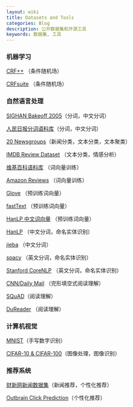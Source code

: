 ```yaml
---
layout: wiki
title: Datasets and Tools
categories: Blog
description: 公开数据集和开源工具
keywords: 数据集, 工具
---
```


### 机器学习

[CRF++](https://taku910.github.io/crfpp/) （条件随机场）

[CRFsuite](http://www.chokkan.org/software/crfsuite/) （条件随机场）

### 自然语言处理

[SIGHAN Bakeoff 2005](http://sighan.cs.uchicago.edu/bakeoff2005/)（分词，中文分词）

[人民日报分词语料库](https://pan.baidu.com/s/1hq3KKXe)（分词，中文分词）

[20 Newsgroups](http://qwone.com/~jason/20Newsgroups/)（新闻分类，文本分类，文本聚类）

[IMDB Review Dataset](http://ai.stanford.edu/~amaas/data/sentiment/) （文本分类，情感分析）

[维基百科语料库](https://dumps.wikimedia.org/backup-index-bydb.html) （词向量训练）

[Amazon Reviews](https://snap.stanford.edu/data/web-Amazon.html) （词向量训练）

[Glove](https://nlp.stanford.edu/projects/glove/) （预训练词向量）

[fastText](https://fasttext.cc/docs/en/english-vectors.html) （预训练词向量）

[HanLP 中文词向量](https://github.com/hankcs/HanLP/wiki/word2vec) （预训练词向量）

[HanLP](http://hanlp.linrunsoft.com/) （中文分词，命名实体识别）

[jieba](https://github.com/fxsjy/jieba) （中文分词）

[spacy](https://github.com/explosion/spaCy) （英文分词，命名实体识别）

[Stanford CoreNLP](https://stanfordnlp.github.io/CoreNLP/) （英文分词，命名实体识别）

[CNN/Daily Mail](https://github.com/deepmind/rc-data) （完形填空式阅读理解）

[SQuAD](https://rajpurkar.github.io/SQuAD-explorer/)（阅读理解）

[DuReader](http://ai.baidu.com/broad/subordinate?dataset=dureader) （阅读理解）

### 计算机视觉

[MNIST](http://yann.lecun.com/exdb/mnist/)（手写数字识别）

[CIFAR-10 & CIFAR-100](https://www.cs.toronto.edu/~kriz/cifar.html)（图像处理，图像识别）

### 推荐系统

[财新网新闻数据集](http://www.dcjingsai.com/common/cmpt/CCF%E5%A4%A7%E6%95%B0%E6%8D%AE%E7%AB%9E%E8%B5%9B_%E7%AB%9E%E8%B5%9B%E4%BF%A1%E6%81%AF.html)（新闻推荐，个性化推荐）

[Outbrain Click Prediction](https://www.kaggle.com/c/outbrain-click-prediction)（个性化推荐）

